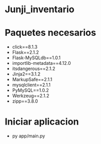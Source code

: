 # Junji_inventario

# Paquetes necesarios

- click==8.1.3
- Flask==2.1.2
- Flask-MySQLdb==1.0.1
- importlib-metadata==4.12.0
- itsdangerous==2.1.2
- Jinja2==3.1.2
- MarkupSafe==2.1.1
- mysqlclient==2.1.1 <!-- opcional -->
- PyMySQL==1.0.2
- Werkzeug==2.1.2
- zipp==3.8.0

# Iniciar aplicacion

- py app/main.py
